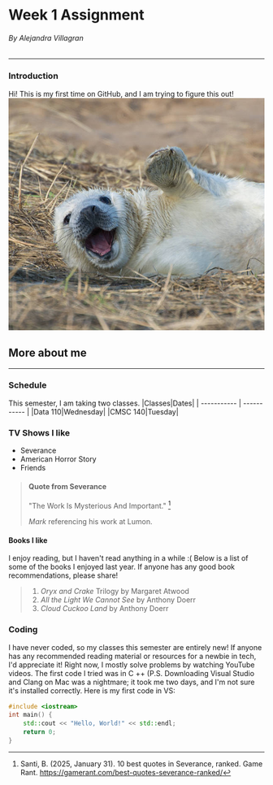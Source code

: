 # Week 1 Assignment 
###### By Alejandra Villagran
--- 
### Introduction 
Hi! This is my first time on GitHub, and I am trying to figure this out!
[![Click the link](Images/Sealwaving.jpg)](https://www.nationalgeographic.com/animals/mammals/facts/seals-pinnipeds-walruses-sea-lions#:~:text=Seals%20range%20greatly%20in%20size,%2C%20100%2Dpound%20Baikal%20seal.&text=While%20there%20are%20many%20differences,fin%2Dfooted%22%20in%20Latin.)

## More about me 
----

### Schedule
This semester, I am taking two classes.
|Classes|Dates|
| ----------- | ----------- |
|Data 110|Wednesday|
|CMSC 140|Tuesday|

### TV Shows I like 
- Severance
- American Horror Story
- Friends

> #### Quote from Severance 
>
>  "The Work Is Mysterious And Important." [^1]
> [^1]:Santi, B. (2025, January 31). 10 best quotes in Severance, ranked. Game Rant. https://gamerant.com/best-quotes-severance-ranked/ 
>
>  *Mark* referencing his work at Lumon.

#### Books I like
I enjoy reading, but I haven't read anything in a while :( Below is a list of some of the books I enjoyed last year. If anyone has any good book recommendations, please share! 
>1. *Oryx and Crake* Trilogy by Margaret Atwood 
>2. *All the Light We Cannot See* by Anthony Doerr
>3. *Cloud Cuckoo Land* by Anthony Doerr


### Coding 
I have never coded, so my classes this semester are entirely new! If anyone has any recommended reading material or resources for a newbie in tech, I'd appreciate it! Right now, I mostly solve problems by watching YouTube videos. The first code I tried was in C ++ (P.S. Downloading Visual Studio and Clang on Mac was a nightmare; it took me two days, and I'm not sure it's installed correctly. Here is my first code in VS: 
```C++
#include <iostream>
int main() {
    std::cout << "Hello, World!" << std::endl;
    return 0;
}
```



